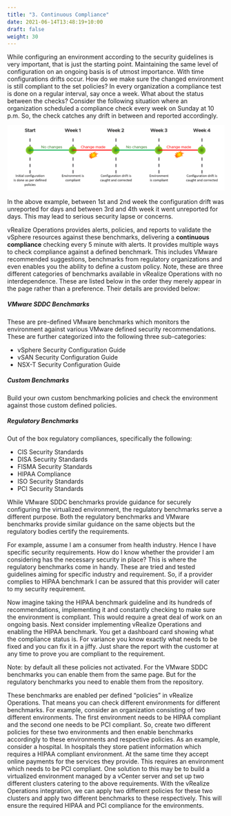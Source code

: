 ```yaml
---
title: "3. Continuous Compliance"
date: 2021-06-14T13:48:19+10:00
draft: false
weight: 30
---
```


While configuring an environment according to the security guidelines is very important, that is just the starting point. Maintaining the same level of configuration on an ongoing basis is of utmost importance. With time configurations drifts occur. How do we make sure the changed environment is still compliant to the set policies? In every organization a compliance test is done on a regular interval, say once a week. What about the status between the checks? Consider the following situation where an organization scheduled a compliance check every week on Sunday at 10 p.m. So, the check catches any drift in between and reported accordingly.

![](1.6.3-fig-1.png)

In the above example, between 1st and 2nd week the configuration drift was unreported for days and between 3rd and 4th week it went unreported for days. This may lead to serious security lapse or concerns.

vRealize Operations provides alerts, policies, and reports to validate the vSphere resources against these benchmarks, delivering a **continuous compliance** checking every 5 minute with alerts. It provides multiple ways to check compliance against a defined benchmark. This includes VMware recommended suggestions, benchmarks from regulatory organizations and even enables you the ability to define a custom policy. Note, these are three different categories of benchmarks available in vRealize Operations with no interdependence. These are listed below in the order they merely appear in the page rather than a preference. Their details are provided below:

##### VMware SDDC Benchmarks

These are pre-defined VMware benchmarks which monitors the environment against various VMware defined security recommendations. These are further categorized into the following three sub-categories:

- vSphere Security Configuration Guide
- vSAN Security Configuration Guide 
- NSX-T Security Configuration Guide

##### Custom Benchmarks

Build your own custom benchmarking policies and check the environment against those custom defined policies.

##### Regulatory Benchmarks

Out of the box regulatory compliances, specifically the following:
- CIS Security Standards
- DISA Security Standards
- FISMA Security Standards
- HIPAA Compliance
- ISO Security Standards
- PCI Security Standards

While VMware SDDC benchmarks provide guidance for securely configuring the virtualized environment, the regulatory benchmarks serve a different purpose. Both the regulatory benchmarks and VMware benchmarks provide similar guidance on the same objects but the regulatory bodies certify the requirements.

For example, assume I am a consumer from health industry. Hence I have specific security requirements. How do I know whether the provider I am considering has the necessary security in place? This is where the regulatory benchmarks come in handy. These are tried and tested guidelines aiming for specific industry and requirement. So, if a provider complies to HIPAA benchmark I can be assured that this provider will cater to my security requirement.

Now imagine taking the HIPAA benchmark guideline and its hundreds of recommendations, implementing it and constantly checking to make sure the environment is compliant. This would require a great deal of work on an ongoing basis. Next consider implementing vRealize Operations and enabling the HIPAA benchmark. You get a dashboard card showing what the compliance status is. For variance you know exactly what needs to be fixed and you can fix it in a jiffy. Just share the report with the customer at any time to prove you are compliant to the requirement.

Note: by default all these policies not activated. For the VMware SDDC benchmarks you can enable them from the same page. But for the regulatory benchmarks you need to enable them from the repository.

These benchmarks are enabled per defined “policies” in vRealize Operations. That means you can check different environments for different benchmarks. For example,  consider an organization consisting of two different environments. The first environment needs to be HIPAA compliant and the second one needs to be PCI compliant. So, create two different policies for these two environments and then enable benchmarks accordingly to these environments and respective policies. As an example, consider a hospital. In hospitals they store patient information which requires a HIPAA compliant environment. At the same time they accept online payments for the services they provide. This requires an environment which needs to be PCI compliant. One solution to this may be to build a virtualized environment managed by a vCenter server and set up two different clusters catering to the above requirements. With the vRealize Operations integration, we can apply two different policies for these two clusters and apply two different benchmarks to these respectively. This will ensure the required HIPAA and PCI compliance for the environments.